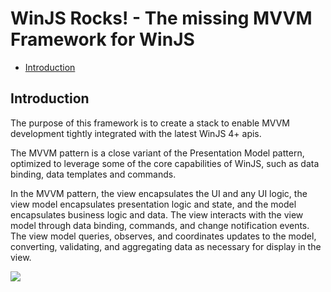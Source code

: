 WinJS Rocks! - The missing MVVM Framework for WinJS
=====

<!-- START doctoc generated TOC please keep comment here to allow auto update -->
<!-- DON'T EDIT THIS SECTION, INSTEAD RE-RUN doctoc TO UPDATE -->


- [Introduction](#introduction)

<!-- END doctoc generated TOC please keep comment here to allow auto update -->

## Introduction
The purpose of this framework is to create a stack to enable MVVM development tightly integrated with the latest WinJS 4+ apis.

The MVVM pattern is a close variant of the Presentation Model pattern, optimized to leverage some of the core capabilities of WinJS, such as data binding, data templates and commands.

In the MVVM pattern, the view encapsulates the UI and any UI logic, the view model encapsulates presentation logic and state, and the model encapsulates business logic and data. The view interacts with the view model through data binding, commands, and change notification events. The view model queries, observes, and coordinates updates to the model, converting, validating, and aggregating data as necessary for display in the view.

![](https://i-msdn.sec.s-msft.com/dynimg/IC448690.png)
